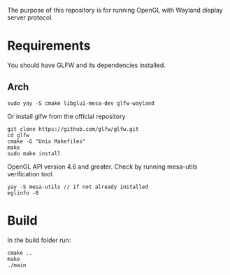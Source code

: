 The purpose of this repository is for running OpenGL with Wayland display server protocol.

# Requirements
You should have GLFW and its dependencies installed.

## Arch

    sudo yay -S cmake libglu1-mesa-dev glfw-wayland

Or install glfw from the official repository

    git clone https://github.com/glfw/glfw.git
    cd glfw
    cmake -G "Unix Makefiles"  
    make  
    sudo make install

OpenGL API version 4.6 and greater. Check by running mesa-utils verification tool.

    yay -S mesa-utils // if not already installed
    eglinfo -B

# Build

In the build folder run:

    cmake ..
    make
    ./main


